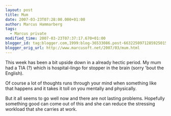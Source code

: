```yaml
---
layout: post
title: Mum
date: 2007-03-23T07:28:00.000+01:00
author: Marcus Hammarberg
tags:
  - Marcus private
modified_time: 2007-03-23T07:37:17.670+01:00
blogger_id: tag:blogger.com,1999:blog-36533086.post-6632250971285925015
blogger_orig_url: http://www.marcusoft.net/2007/03/mum.html
---
```


This
week has been a bit upside down in a already hectic period. My mum had a
TIA (?) which is hospital-lingo for stopper in the
brain (sorry 'bout the English).

Of course a lot of thoughts runs through your mind
when something like that happens and it takes it toll on you mentally
and physically.

But it all seems to go well now and there are not lasting
problems. Hopefully something good can come out of this and she can
reduce the stressing workload that she carries at work.

